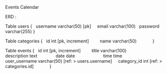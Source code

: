 Events Calendar

ERD :

Table users {
  username varchar(50) [pk]  
  email varchar(100)
  password varchar(255)
}

Table categories {
  id int [pk, increment]      
  name varchar(50)             
}

Table events {
  id int [pk, increment]       
  title varchar(100)            
  description text             
  date date                    
  time time                     
  user_username varchar(50) [ref: > users.username]  
  category_id int [ref: > categories.id]            
}

